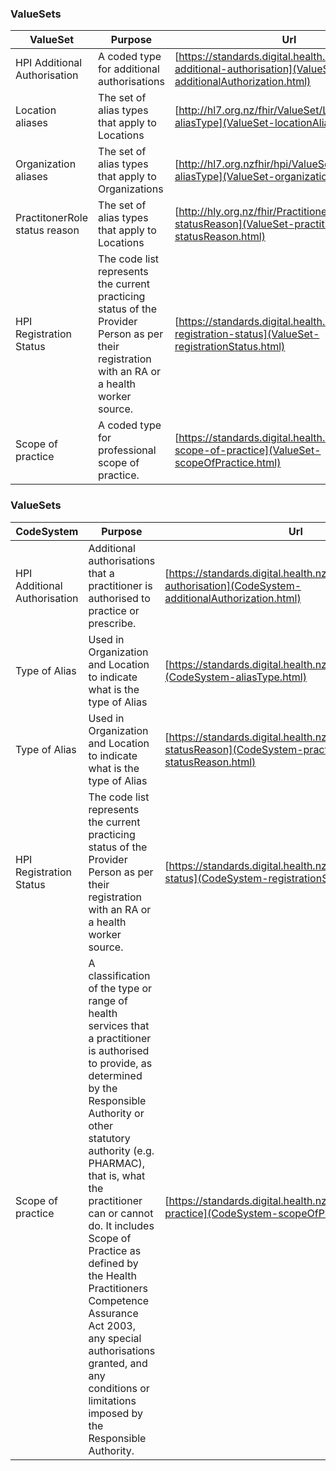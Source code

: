 <!-- terminology.md {% comment %}
*****************************************************************************************
*                            WARNING: DO NOT EDIT THIS FILE                             *
*                                                                                       *
* This file is generated by SUSHI. Any edits you make to this file will be overwritten. *
*                                                                                       *
* To change the contents of this file, edit the original source file at:                *
* ig-data/input/pagecontent/terminology.md                                              *
*****************************************************************************************
{% endcomment %} -->
### ValueSets


| ValueSet | Purpose | Url |
| --- | --- | --- |
| HPI Additional Authorisation | A coded type for additional authorisations | [https://standards.digital.health.nz/vs/hpi-additional-authorisation](ValueSet-additionalAuthorization.html) |
| Location aliases | The set of alias types that apply to Locations | [http://hl7.org.nz/fhir/ValueSet/Location-aliasType](ValueSet-locationAlias.html) |
| Organization aliases | The set of alias types that apply to Organizations | [http://hl7.org.nzfhir/hpi/ValueSet/Organization-aliasType](ValueSet-organizationAlias.html) |
| PractitonerRole status reason | The set of alias types that apply to Locations | [http://hly.org.nz/fhir/PractitionerRole-statusReason](ValueSet-practitionerRole-statusReason.html) |
| HPI Registration Status | The code list represents the current practicing status of the Provider Person as per their registration with an RA or a health worker source. | [https://standards.digital.health.nz/vs/hpi-registration-status](ValueSet-registrationStatus.html) |
| Scope of practice | A coded type for professional scope of practice. | [https://standards.digital.health.nz/vs/hpi-scope-of-practice](ValueSet-scopeOfPractice.html) |


### ValueSets


| CodeSystem | Purpose | Url |
| --- | --- | --- |
| HPI Additional Authorisation | Additional authorisations that a practitioner is authorised to practice or prescribe. | [https://standards.digital.health.nz/cs/hpi-additional-authorisation](CodeSystem-additionalAuthorization.html) |
| Type of Alias | Used in Organization and Location to indicate what is the type of Alias | [https://standards.digital.health.nz/cs/aliasType](CodeSystem-aliasType.html) |
| Type of Alias | Used in Organization and Location to indicate what is the type of Alias | [https://standards.digital.health.nz/cs/PractitionerRole-statusReason](CodeSystem-practitionerRole-statusReason.html) |
| HPI Registration Status | The code list represents the current practicing status of the Provider Person as per their registration with an RA or a health worker source. | [https://standards.digital.health.nz/cs/hpi-registration-status](CodeSystem-registrationStatus.html) |
| Scope of practice | A classification of the type or range of health services that a practitioner is authorised to provide, as determined by the Responsible Authority or other statutory authority (e.g. PHARMAC), that is, what the practitioner can or cannot do. It includes Scope of Practice as defined by the Health Practitioners Competence Assurance Act 2003, any special authorisations granted, and any conditions or limitations imposed by the Responsible Authority. | [https://standards.digital.health.nz/cs/hpi-scope-of-practice](CodeSystem-scopeOfPractice.html) |